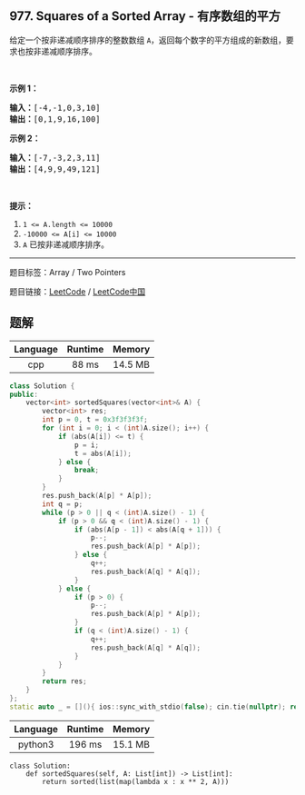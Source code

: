 ## 977. Squares of a Sorted Array - 有序数组的平方

<!--If you want to use the English description, use `question.content` instead-->

<p>给定一个按非递减顺序排序的整数数组 <code>A</code>，返回每个数字的平方组成的新数组，要求也按非递减顺序排序。</p>

<p>&nbsp;</p>

<p><strong>示例 1：</strong></p>

<pre><strong>输入：</strong>[-4,-1,0,3,10]
<strong>输出：</strong>[0,1,9,16,100]
</pre>

<p><strong>示例 2：</strong></p>

<pre><strong>输入：</strong>[-7,-3,2,3,11]
<strong>输出：</strong>[4,9,9,49,121]
</pre>

<p>&nbsp;</p>

<p><strong>提示：</strong></p>

<ol>
	<li><code>1 &lt;= A.length &lt;= 10000</code></li>
	<li><code>-10000 &lt;= A[i] &lt;= 10000</code></li>
	<li><code>A</code>&nbsp;已按非递减顺序排序。</li>
</ol>



-----

题目标签：Array / Two Pointers

题目链接：[LeetCode](https://leetcode.com/problems/squares-of-a-sorted-array/description/)  /  [LeetCode中国](https://leetcode-cn.com/problems/squares-of-a-sorted-array/description/)

## 题解



| Language | Runtime | Memory |
|:---:|:---:|:---:|
| cpp  | 88  ms | 14.5 MB |

```cpp
class Solution {
public:
    vector<int> sortedSquares(vector<int>& A) {
        vector<int> res;
        int p = 0, t = 0x3f3f3f3f;
        for (int i = 0; i < (int)A.size(); i++) {
            if (abs(A[i]) <= t) {
                p = i;
                t = abs(A[i]);
            } else {
                break;
            }
        }
        res.push_back(A[p] * A[p]);
        int q = p;
        while (p > 0 || q < (int)A.size() - 1) {
            if (p > 0 && q < (int)A.size() - 1) {
                if (abs(A[p - 1]) < abs(A[q + 1])) {
                    p--;
                    res.push_back(A[p] * A[p]);
                } else {
                    q++;
                    res.push_back(A[q] * A[q]);
                }
            } else {
                if (p > 0) {
                    p--;
                    res.push_back(A[p] * A[p]);
                }
                if (q < (int)A.size() - 1) {
                    q++;
                    res.push_back(A[q] * A[q]);
                }
            }
        }
        return res;
    }
};
static auto _ = [](){ ios::sync_with_stdio(false); cin.tie(nullptr); return 0; }();
```


| Language | Runtime | Memory |
|:---:|:---:|:---:|
| python3  | 196  ms | 15.1 MB |

```python3
class Solution:
    def sortedSquares(self, A: List[int]) -> List[int]:
        return sorted(list(map(lambda x : x ** 2, A)))
```
